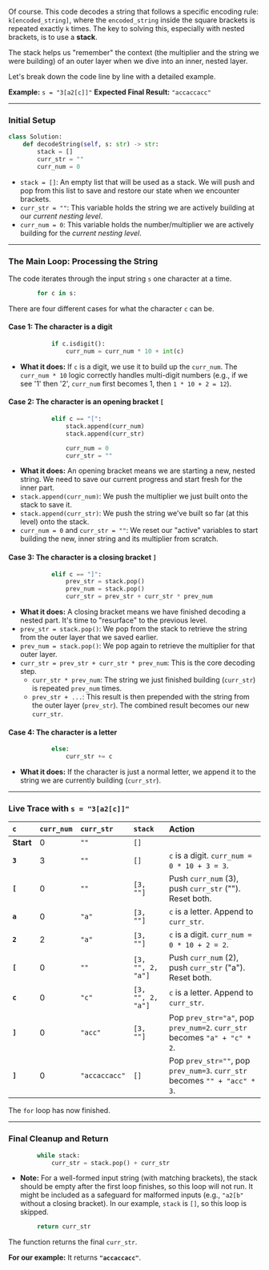 Of course. This code decodes a string that follows a specific encoding rule: `k[encoded_string]`, where the `encoded_string` inside the square brackets is repeated exactly `k` times. The key to solving this, especially with nested brackets, is to use a **stack**.

The stack helps us "remember" the context (the multiplier and the string we were building) of an outer layer when we dive into an inner, nested layer.

Let's break down the code line by line with a detailed example.

**Example:** `s = "3[a2[c]]"`
**Expected Final Result:** `"accaccacc"`

-----

### **Initial Setup**

```python
class Solution:
    def decodeString(self, s: str) -> str:
        stack = []
        curr_str = ""
        curr_num = 0
```

  * `stack = []`: An empty list that will be used as a stack. We will push and pop from this list to save and restore our state when we encounter brackets.
  * `curr_str = ""`: This variable holds the string we are actively building at our *current nesting level*.
  * `curr_num = 0`: This variable holds the number/multiplier we are actively building for the *current nesting level*.

-----

### **The Main Loop: Processing the String**

The code iterates through the input string `s` one character at a time.

```python
        for c in s:
```

There are four different cases for what the character `c` can be.

#### **Case 1: The character is a digit**

```python
            if c.isdigit():
                curr_num = curr_num * 10 + int(c)
```

  * **What it does:** If `c` is a digit, we use it to build up the `curr_num`. The `curr_num * 10` logic correctly handles multi-digit numbers (e.g., if we see '1' then '2', `curr_num` first becomes 1, then `1 * 10 + 2 = 12`).

#### **Case 2: The character is an opening bracket `[`**

```python
            elif c == "[":
                stack.append(curr_num)
                stack.append(curr_str)

                curr_num = 0
                curr_str = ""
```

  * **What it does:** An opening bracket means we are starting a new, nested string. We need to save our current progress and start fresh for the inner part.
  * `stack.append(curr_num)`: We push the multiplier we just built onto the stack to save it.
  * `stack.append(curr_str)`: We push the string we've built so far (at this level) onto the stack.
  * `curr_num = 0` and `curr_str = ""`: We reset our "active" variables to start building the new, inner string and its multiplier from scratch.

#### **Case 3: The character is a closing bracket `]`**

```python
            elif c == "]":
                prev_str = stack.pop()
                prev_num = stack.pop()
                curr_str = prev_str + curr_str * prev_num
```

  * **What it does:** A closing bracket means we have finished decoding a nested part. It's time to "resurface" to the previous level.
  * `prev_str = stack.pop()`: We pop from the stack to retrieve the string from the outer layer that we saved earlier.
  * `prev_num = stack.pop()`: We pop again to retrieve the multiplier for that outer layer.
  * `curr_str = prev_str + curr_str * prev_num`: This is the core decoding step.
      * `curr_str * prev_num`: The string we just finished building (`curr_str`) is repeated `prev_num` times.
      * `prev_str + ...`: This result is then prepended with the string from the outer layer (`prev_str`). The combined result becomes our new `curr_str`.

#### **Case 4: The character is a letter**

```python
            else:
                curr_str += c
```

  * **What it does:** If the character is just a normal letter, we append it to the string we are currently building (`curr_str`).

-----

### **Live Trace with `s = "3[a2[c]]"`**

| `c` | `curr_num` | `curr_str` | `stack` | Action |
| :-- | :--- | :--- | :--- | :--- |
| **Start** | 0 | `""` | `[]` | |
| **`3`** | 3 | `""` | `[]` | `c` is a digit. `curr_num = 0 * 10 + 3 = 3`. |
| **`[`** | 0 | `""` | `[3, ""]` | Push `curr_num` (3), push `curr_str` (""). Reset both. |
| **`a`** | 0 | `"a"` | `[3, ""]` | `c` is a letter. Append to `curr_str`. |
| **`2`** | 2 | `"a"` | `[3, ""]` | `c` is a digit. `curr_num = 0 * 10 + 2 = 2`. |
| **`[`** | 0 | `""` | `[3, "", 2, "a"]` | Push `curr_num` (2), push `curr_str` ("a"). Reset both. |
| **`c`** | 0 | `"c"` | `[3, "", 2, "a"]` | `c` is a letter. Append to `curr_str`. |
| **`]`** | 0 | `"acc"` | `[3, ""]` | Pop `prev_str="a"`, pop `prev_num=2`. `curr_str` becomes `"a" + "c" * 2`. |
| **`]`** | 0 | `"accaccacc"` | `[]` | Pop `prev_str=""`, pop `prev_num=3`. `curr_str` becomes `"" + "acc" * 3`. |

The `for` loop has now finished.

-----

### **Final Cleanup and Return**

```python
        while stack:
            curr_str = stack.pop() + curr_str
```

  * **Note:** For a well-formed input string (with matching brackets), the stack should be empty after the first loop finishes, so this loop will not run. It might be included as a safeguard for malformed inputs (e.g., `"a2[b"` without a closing bracket). In our example, `stack` is `[]`, so this loop is skipped.

<!-- end list -->

```python
        return curr_str
```

The function returns the final `curr_str`.

**For our example:** It returns **`"accaccacc"`**.
